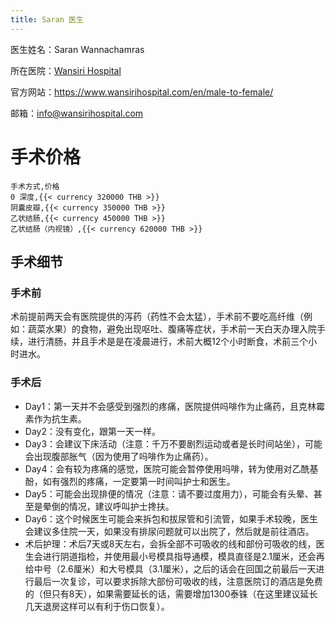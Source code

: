 ```yaml
---
title: Saran 医生
---
```


医生姓名：Saran Wannachamras

所在医院：[Wansiri Hospital](https://maps.app.goo.gl/MeiVuPNTQvJvzon36)

官方网站：<https://www.wansirihospital.com/en/male-to-female/>

邮箱：<info@wansirihospital.com>

# 手术价格

```csv
手术方式,价格
0 深度,{{< currency 320000 THB >}}
阴囊皮瓣,{{< currency 350000 THB >}}
乙状结肠,{{< currency 450000 THB >}}
乙状结肠（内视镜）,{{< currency 620000 THB >}}
```

## 手术细节

### 手术前

术前提前两天会有医院提供的泻药（药性不会太猛），手术前不要吃高纤维（例如：蔬菜水果）的食物，避免出现呕吐、腹痛等症状，手术前一天白天办理入院手续，进行清肠，并且手术是是在凌晨进行，术前大概12个小时断食，术前三个小时进水。

### 手术后

- Day1：第一天并不会感受到强烈的疼痛，医院提供吗啡作为止痛药，且克林霉素作为抗生素。
- Day2：没有变化，跟第一天一样。
- Day3：会建议下床活动（注意：千万不要剧烈运动或者是长时间站坐），可能会出现腹部胀气（因为使用了吗啡作为止痛药）。
- Day4：会有较为疼痛的感觉，医院可能会暂停使用吗啡，转为使用对乙酰基酚，如有强烈的疼痛，一定要第一时间叫护士和医生。
- Day5：可能会出现排便的情况（注意：请不要过度用力），可能会有头晕、甚至是晕倒的情况，建议呼叫护士搀扶。
- Day6：这个时候医生可能会来拆包和拔尿管和引流管，如果手术较晚，医生会建议多住院一天，如果没有排尿问题就可以出院了，然后就是前往酒店。
- 术后护理：术后7天或8天左右，会拆全部不可吸收的线和部份可吸收的线，医生会进行阴道指检，并使用最小号模具指导通模，模具直径是2.1厘米，还会再给中号（2.6厘米）和大号模具（3.1厘米），之后的话会在回国之前最后一天进行最后一次复诊，可以要求拆除大部份可吸收的线，注意医院订的酒店是免费的（但只有8天），如果需要延长的话，需要增加1300泰铢（在这里建议延长几天退房这样可以有利于伤口恢复）。
